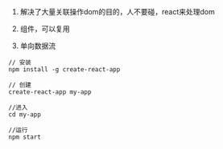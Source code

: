 1. 解决了大量关联操作dom的目的，人不要碰，react来处理dom

2. 组件，可以复用
3. 单向数据流



```shell
// 安装
npm install -g create-react-app

// 创建 
create-react-app my-app

//进入
cd my-app

//运行
npm start
```

